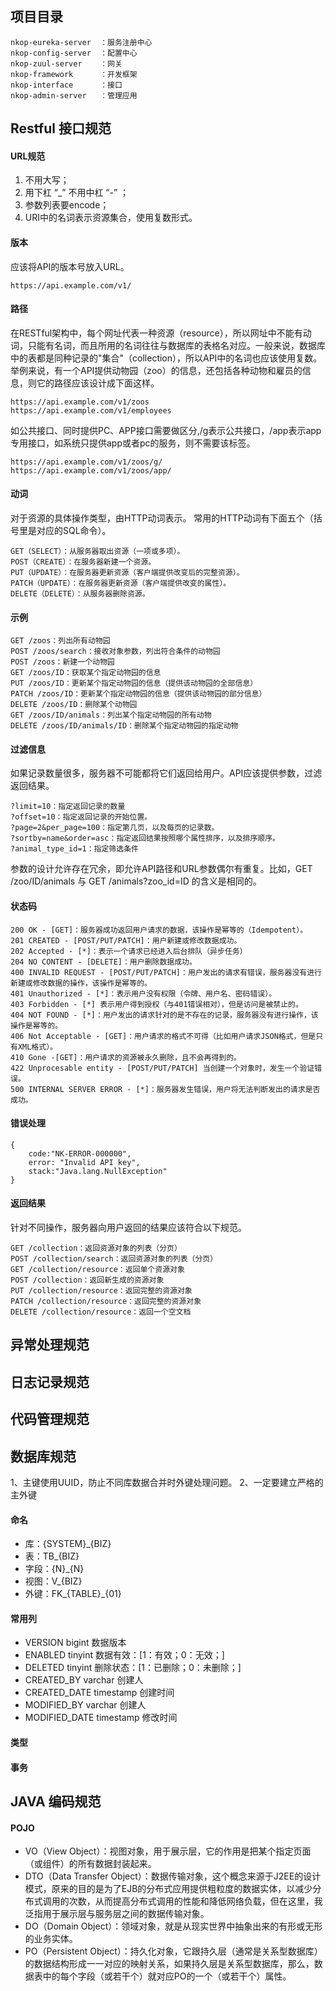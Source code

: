 ## 项目目录

    nkop-eureka-server  ：服务注册中心
    nkop-config-server  ：配置中心
    nkop-zuul-server    ：网关
    nkop-framework      ：开发框架
    nkop-interface      ：接口
    nkop-admin-server   ：管理应用
    
## Restful 接口规范
#### URL规范
1. 不用大写；
2. 用下杠 “_” 不用中杠 “-” ；
3. 参数列表要encode；
4. URI中的名词表示资源集合，使用复数形式。

#### 版本
应该将API的版本号放入URL。
```
https://api.example.com/v1/
```
#### 路径
在RESTful架构中，每个网址代表一种资源（resource），所以网址中不能有动词，只能有名词，而且所用的名词往往与数据库的表格名对应。一般来说，数据库中的表都是同种记录的"集合"（collection），所以API中的名词也应该使用复数。
举例来说，有一个API提供动物园（zoo）的信息，还包括各种动物和雇员的信息，则它的路径应该设计成下面这样。
```
https://api.example.com/v1/zoos
https://api.example.com/v1/employees
```
如公共接口、同时提供PC、APP接口需要做区分,/g表示公共接口，/app表示app专用接口，如系统只提供app或者pc的服务，则不需要该标签。
```
https://api.example.com/v1/zoos/g/
https://api.example.com/v1/zoos/app/
```
#### 动词
对于资源的具体操作类型，由HTTP动词表示。
常用的HTTP动词有下面五个（括号里是对应的SQL命令）。
```
GET（SELECT）：从服务器取出资源（一项或多项）。
POST（CREATE）：在服务器新建一个资源。
PUT（UPDATE）：在服务器更新资源（客户端提供改变后的完整资源）。
PATCH（UPDATE）：在服务器更新资源（客户端提供改变的属性）。
DELETE（DELETE）：从服务器删除资源。
```
#### 示例
```
GET /zoos：列出所有动物园
POST /zoos/search：接收对象参数，列出符合条件的动物园
POST /zoos：新建一个动物园
GET /zoos/ID：获取某个指定动物园的信息
PUT /zoos/ID：更新某个指定动物园的信息（提供该动物园的全部信息）
PATCH /zoos/ID：更新某个指定动物园的信息（提供该动物园的部分信息）
DELETE /zoos/ID：删除某个动物园
GET /zoos/ID/animals：列出某个指定动物园的所有动物
DELETE /zoos/ID/animals/ID：删除某个指定动物园的指定动物
```
#### 过滤信息
如果记录数量很多，服务器不可能都将它们返回给用户。API应该提供参数，过滤返回结果。
```
?limit=10：指定返回记录的数量
?offset=10：指定返回记录的开始位置。
?page=2&per_page=100：指定第几页，以及每页的记录数。
?sortby=name&order=asc：指定返回结果按照哪个属性排序，以及排序顺序。
?animal_type_id=1：指定筛选条件
```
参数的设计允许存在冗余，即允许API路径和URL参数偶尔有重复。比如，GET /zoo/ID/animals 与 GET /animals?zoo_id=ID 的含义是相同的。
#### 状态码
```
200 OK - [GET]：服务器成功返回用户请求的数据，该操作是幂等的（Idempotent）。
201 CREATED - [POST/PUT/PATCH]：用户新建或修改数据成功。
202 Accepted - [*]：表示一个请求已经进入后台排队（异步任务）
204 NO CONTENT - [DELETE]：用户删除数据成功。
400 INVALID REQUEST - [POST/PUT/PATCH]：用户发出的请求有错误，服务器没有进行新建或修改数据的操作，该操作是幂等的。
401 Unauthorized - [*]：表示用户没有权限（令牌、用户名、密码错误）。
403 Forbidden - [*] 表示用户得到授权（与401错误相对），但是访问是被禁止的。
404 NOT FOUND - [*]：用户发出的请求针对的是不存在的记录，服务器没有进行操作，该操作是幂等的。
406 Not Acceptable - [GET]：用户请求的格式不可得（比如用户请求JSON格式，但是只有XML格式）。
410 Gone -[GET]：用户请求的资源被永久删除，且不会再得到的。
422 Unprocesable entity - [POST/PUT/PATCH] 当创建一个对象时，发生一个验证错误。
500 INTERNAL SERVER ERROR - [*]：服务器发生错误，用户将无法判断发出的请求是否成功。
```
#### 错误处理
```
{
    code:"NK-ERROR-000000",
    error: "Invalid API key",
    stack:"Java.lang.NullException"
}
```
#### 返回结果
针对不同操作，服务器向用户返回的结果应该符合以下规范。
```
GET /collection：返回资源对象的列表（分页）
POST /collection/search：返回资源对象的列表（分页）
GET /collection/resource：返回单个资源对象
POST /collection：返回新生成的资源对象
PUT /collection/resource：返回完整的资源对象
PATCH /collection/resource：返回完整的资源对象
DELETE /collection/resource：返回一个空文档
```
## 异常处理规范

## 日志记录规范

## 代码管理规范

## 数据库规范
1、主键使用UUID，防止不同库数据合并时外键处理问题。
2、一定要建立严格的主外键
#### 命名
- 库：{SYSTEM}_{BIZ}
- 表：TB_{BIZ}
- 字段：{N}_{N}
- 视图：V_{BIZ}
- 外键：FK_{TABLE}_{01}


#### 常用列
- VERSION             bigint      数据版本  
- ENABLED             tinyint     数据有效：[1：有效；0：无效；]
- DELETED             tinyint     删除状态：[1：已删除；0：未删除；]
- CREATED_BY          varchar     创建人
- CREATED_DATE        timestamp   创建时间
- MODIFIED_BY         varchar     创建人
- MODIFIED_DATE       timestamp   修改时间
#### 类型



#### 事务




## JAVA 编码规范

#### POJO
- VO（View Object）：视图对象，用于展示层，它的作用是把某个指定页面（或组件）的所有数据封装起来。 
- DTO（Data Transfer Object）：数据传输对象，这个概念来源于J2EE的设计模式，原来的目的是为了EJB的分布式应用提供粗粒度的数据实体，以减少分布式调用的次数，从而提高分布式调用的性能和降低网络负载，但在这里，我泛指用于展示层与服务层之间的数据传输对象。 
- DO（Domain Object）：领域对象，就是从现实世界中抽象出来的有形或无形的业务实体。 
- PO（Persistent Object）：持久化对象，它跟持久层（通常是关系型数据库）的数据结构形成一一对应的映射关系，如果持久层是关系型数据库，那么，数据表中的每个字段（或若干个）就对应PO的一个（或若干个）属性。